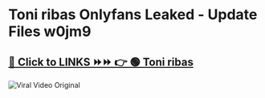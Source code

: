 
 # Toni ribas Onlyfans Leaked - Update Files w0jm9

## <h2><a href="https://clipsfans.com/Toni_ribas&ref=git">🔗 Click to LINKS ⏩⏩ 👉 🟢 Toni ribas </a></h2>

<a href="https://clipsfans.com/Toni_ribas&ref=git" rel="nofollow" data-target="animated-image.originalLink"><img src="https://i.ibb.co.com/xMMVF88/686577567.gif" alt="Viral Video Original" style="max-width: 100%; display: inline-block;" data-target="animated-image.originalImage"></a>

